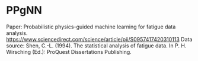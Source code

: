 # PPgNN
Paper: Probabilistic physics-guided machine learning for fatigue data analysis. https://www.sciencedirect.com/science/article/pii/S0957417420310113
Data source: Shen, C.-L. (1994). The statistical analysis of fatigue data. In P. H. Wirsching (Ed.): ProQuest Dissertations Publishing.
